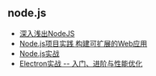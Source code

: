 ## node.js
- [深入浅出NodeJS](深入浅出NodeJS/README.md)
- [Node.js项目实践 构建可扩展的Web应用](Node.js项目实践/README.md)
- [Node.js实战](Node.js实战/README.md)
- [Electron实战 -- 入门、进阶与性能优化](Electron实战/README.md)